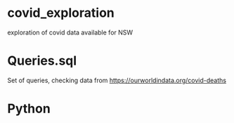 # covid_exploration
exploration of covid data available for NSW

# Queries.sql
Set of queries, checking data from https://ourworldindata.org/covid-deaths

# Python
